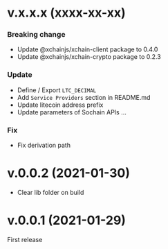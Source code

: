 # v.x.x.x (xxxx-xx-xx)

### Breaking change

- Update @xchainjs/xchain-client package to 0.4.0
- Update @xchainjs/xchain-crypto package to 0.2.3

### Update

- Define / Export `LTC_DECIMAL`
- Add `Service Providers` section in README.md
- Update litecoin address prefix
- Update parameters of Sochain APIs ...

### Fix

- Fix derivation path

# v.0.0.2 (2021-01-30)

- Clear lib folder on build

# v.0.0.1 (2021-01-29)

First release
